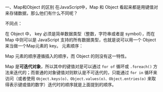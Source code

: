 一、Map和Object 的区别
在JavaScript中，Map 和 Object 看起来都是用键值对来存储数据，那么他们有什么不同呢？

不同点：

在 Object 中， key 必须是简单数据类型（整数，字符串或者是 symbol），而在 Map 中则可以是 JavaScript 支持的所有数据类型，也就是说可以用一个 Object 来当做一个Map元素的 key。
元素顺序：

Map 元素的顺序遵循插入的顺序，而 Object 的则没有这一特性。


Map 是**可迭代对象**，所以其中的键值对是可以通过 `for of` 循环或 `.foreach()` 方法来迭代的；而普通的对象键值对则默认是不可迭代的，只能通过 `for in` 循环来访问（或者使用 `Object.keys(o)、Object.values(o)、Object.entries(o)` 来取得表示键或值的数字）迭代时的顺序就是上面提到的顺序。